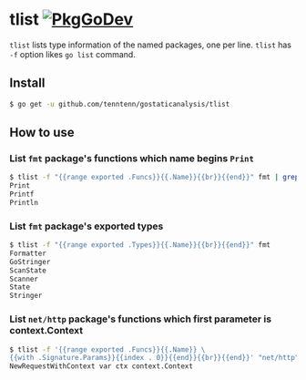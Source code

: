 # tlist [![PkgGoDev](https://pkg.go.dev/badge/github.com/gostaticanalysis/tlist)](https://pkg.go.dev/github.com/gostaticanalysis/tlist)

`tlist` lists type information of the named packages, one per line.
`tlist` has `-f` option likes `go list` command.

## Install

```sh
$ go get -u github.com/tenntenn/gostaticanalysis/tlist
```

## How to use

### List `fmt` package's functions which name begins `Print`

```sh
$ tlist -f "{{range exported .Funcs}}{{.Name}}{{br}}{{end}}" fmt | grep Print
Print
Printf
Println
```

### List `fmt` package's exported types

```sh
$ tlist -f "{{range exported .Types}}{{.Name}}{{br}}{{end}}" fmt
Formatter
GoStringer
ScanState
Scanner
State
Stringer
```

### List `net/http` package's functions which first parameter is context.Context

```sh
$ tlist -f '{{range exported .Funcs}}{{.Name}} \
{{with .Signature.Params}}{{index . 0}}{{end}}{{br}}{{end}}' "net/http" | grep context.Context
NewRequestWithContext var ctx context.Context
```
